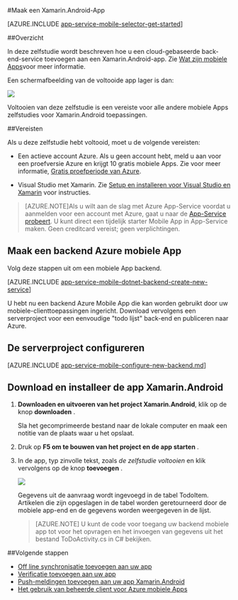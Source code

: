 <properties
    pageTitle="Aan de slag met Azure mobiele Apps voor apps Xamarin.Android"
    description="Volg deze zelfstudie aan de slag met Azure Mobile Apps voor Xamarin Android ontwikkeling"
    services="app-service\mobile"
    documentationCenter="xamarin"
    authors="adrianhall"
    manager="erikre"
    editor="" />

<tags
    ms.service="app-service-mobile"
    ms.workload="mobile"
    ms.tgt_pltfrm="mobile-xamarin-android"
    ms.devlang="dotnet"
    ms.topic="hero-article"
    ms.date="10/01/2016"
    ms.author="adrianha" />

#<a name="create-a-xamarinandroid-app"></a>Maak een Xamarin.Android-App

[AZURE.INCLUDE [app-service-mobile-selector-get-started](../../includes/app-service-mobile-selector-get-started.md)]

##<a name="overview"></a>Overzicht

In deze zelfstudie wordt beschreven hoe u een cloud-gebaseerde back-end-service toevoegen aan een Xamarin.Android-app. Zie [Wat zijn mobiele Apps](app-service-mobile-value-prop.md)voor meer informatie.

Een schermafbeelding van de voltooide app lager is dan:

![][0]

Voltooien van deze zelfstudie is een vereiste voor alle andere mobiele Apps zelfstudies voor Xamarin.Android toepassingen.

##<a name="prerequisites"></a>Vereisten

Als u deze zelfstudie hebt voltooid, moet u de volgende vereisten:

* Een actieve account Azure. Als u geen account hebt, meld u aan voor een proefversie Azure en krijgt 10 gratis mobiele Apps. Zie voor meer informatie, [Gratis proefperiode van Azure](https://azure.microsoft.com/pricing/free-trial/).

* Visual Studio met Xamarin. Zie [Setup en installeren voor Visual Studio en Xamarin](https://msdn.microsoft.com/library/mt613162.aspx) voor instructies.

>[AZURE.NOTE]Als u wilt aan de slag met Azure App-Service voordat u aanmelden voor een account met Azure, gaat u naar de [App-Service probeert](https://tryappservice.azure.com/?appServiceName=mobile).  U kunt direct een tijdelijk starter Mobile App in App-Service maken. Geen creditcard vereist; geen verplichtingen.

## <a name="create-an-azure-mobile-app-backend"></a>Maak een backend Azure mobiele App

Volg deze stappen uit om een mobiele App backend.

[AZURE.INCLUDE [app-service-mobile-dotnet-backend-create-new-service](../../includes/app-service-mobile-dotnet-backend-create-new-service.md)]

U hebt nu een backend Azure Mobile App die kan worden gebruikt door uw mobiele-clienttoepassingen ingericht. Download vervolgens een serverproject voor een eenvoudige "todo lijst" back-end en publiceren naar Azure.

## <a name="configure-the-server-project"></a>De serverproject configureren

[AZURE.INCLUDE [app-service-mobile-configure-new-backend.md](../../includes/app-service-mobile-configure-new-backend.md)]

## <a name="download-and-run-the-xamarinandroid-app"></a>Download en installeer de app Xamarin.Android

1. **Downloaden en uitvoeren van het project Xamarin.Android**, klik op de knop **downloaden** .

    Sla het gecomprimeerde bestand naar de lokale computer en maak een notitie van de plaats waar u het opslaat.

2. Druk op **F5 om te bouwen van het project en de app starten** .

3. In de app, typ zinvolle tekst, zoals _de zelfstudie voltooien_ en klik vervolgens op de knop **toevoegen** .

    ![][10]

    Gegevens uit de aanvraag wordt ingevoegd in de tabel TodoItem. Artikelen die zijn opgeslagen in de tabel worden geretourneerd door de mobiele app-end en de gegevens worden weergegeven in de lijst.

    > [AZURE.NOTE] U kunt de code voor toegang uw backend mobiele app tot voor het opvragen en het invoegen van gegevens uit het bestand ToDoActivity.cs in C# bekijken.

##<a name="next-steps"></a>Volgende stappen

* [Off line synchronisatie toevoegen aan uw app](app-service-mobile-xamarin-android-get-started-offline-data.md)
* [Verificatie toevoegen aan uw app](app-service-mobile-xamarin-android-get-started-users.md)
* [Push-meldingen toevoegen aan uw app Xamarin.Android](app-service-mobile-xamarin-android-get-started-push.md)
* [Het gebruik van beheerde client voor Azure mobiele Apps](app-service-mobile-dotnet-how-to-use-client-library.md)


<!-- Images. -->
[0]: ./media/app-service-mobile-xamarin-android-get-started/mobile-quickstart-completed-android.png
[6]: ./media/app-service-mobile-xamarin-android-get-started/mobile-portal-quickstart-xamarin.png
[8]: ./media/app-service-mobile-xamarin-android-get-started/mobile-xamarin-project-android-vs.png
[9]: ./media/app-service-mobile-xamarin-android-get-started/mobile-xamarin-project-android-xs.png
[10]: ./media/app-service-mobile-xamarin-android-get-started/mobile-quickstart-startup-android.png

<!-- URLs. -->
[Azure Portal]: https://azure.portal.com/
[Visual Studio]: https://go.microsoft.com/fwLink/p/?LinkID=534203
